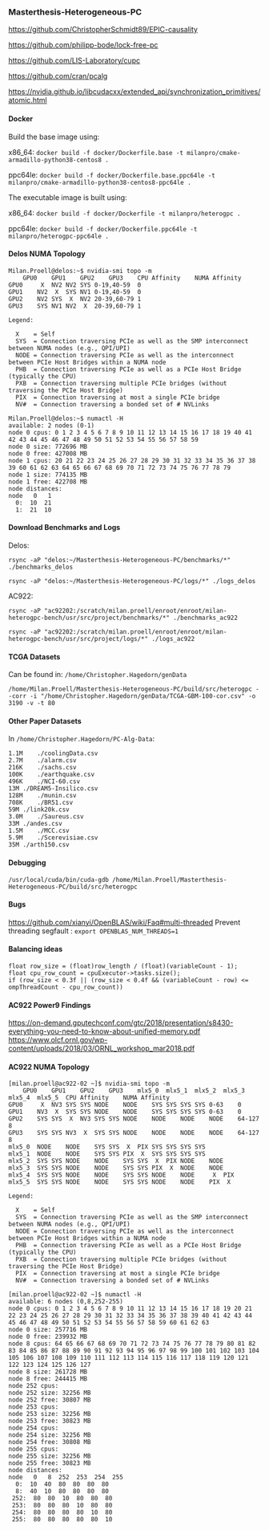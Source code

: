 ### Masterthesis-Heterogeneous-PC

https://github.com/ChristopherSchmidt89/EPIC-causality

https://github.com/philipp-bode/lock-free-pc

https://github.com/LIS-Laboratory/cupc

https://github.com/cran/pcalg

https://nvidia.github.io/libcudacxx/extended_api/synchronization_primitives/atomic.html

#### Docker
Build the base image using:

x86_64: `docker build -f docker/Dockerfile.base -t milanpro/cmake-armadillo-python38-centos8 .`

ppc64le: `docker build -f docker/Dockerfile.base.ppc64le -t milanpro/cmake-armadillo-python38-centos8-ppc64le .`

The executable image is built using:

x86_64: `docker build -f docker/Dockerfile -t milanpro/heterogpc .`

ppc64le: `docker build -f docker/Dockerfile.ppc64le -t milanpro/heterogpc-ppc64le .`

#### Delos NUMA Topology

```
Milan.Proell@delos:~$ nvidia-smi topo -m
	GPU0	GPU1	GPU2	GPU3	CPU Affinity	NUMA Affinity
GPU0	 X 	NV2	NV2	SYS	0-19,40-59	0
GPU1	NV2	 X 	SYS	NV1	0-19,40-59	0
GPU2	NV2	SYS	 X 	NV2	20-39,60-79	1
GPU3	SYS	NV1	NV2	 X 	20-39,60-79	1

Legend:

  X    = Self
  SYS  = Connection traversing PCIe as well as the SMP interconnect between NUMA nodes (e.g., QPI/UPI)
  NODE = Connection traversing PCIe as well as the interconnect between PCIe Host Bridges within a NUMA node
  PHB  = Connection traversing PCIe as well as a PCIe Host Bridge (typically the CPU)
  PXB  = Connection traversing multiple PCIe bridges (without traversing the PCIe Host Bridge)
  PIX  = Connection traversing at most a single PCIe bridge
  NV#  = Connection traversing a bonded set of # NVLinks
```

```
Milan.Proell@delos:~$ numactl -H
available: 2 nodes (0-1)
node 0 cpus: 0 1 2 3 4 5 6 7 8 9 10 11 12 13 14 15 16 17 18 19 40 41 42 43 44 45 46 47 48 49 50 51 52 53 54 55 56 57 58 59
node 0 size: 772696 MB
node 0 free: 427008 MB
node 1 cpus: 20 21 22 23 24 25 26 27 28 29 30 31 32 33 34 35 36 37 38 39 60 61 62 63 64 65 66 67 68 69 70 71 72 73 74 75 76 77 78 79
node 1 size: 774135 MB
node 1 free: 422708 MB
node distances:
node   0   1
  0:  10  21
  1:  21  10
```

#### Download Benchmarks and Logs

Delos:

`rsync -aP "delos:~/Masterthesis-Heterogeneous-PC/benchmarks/*" ./benchmarks_delos`

`rsync -aP "delos:~/Masterthesis-Heterogeneous-PC/logs/*" ./logs_delos`

AC922:

`rsync -aP "ac92202:/scratch/milan.proell/enroot/enroot/milan-heterogpc-bench/usr/src/project/benchmarks/*" ./benchmarks_ac922`

`rsync -aP "ac92202:/scratch/milan.proell/enroot/enroot/milan-heterogpc-bench/usr/src/project/logs/*" ./logs_ac922`

#### TCGA Datasets
Can be found in: `/home/Christopher.Hagedorn/genData`

`/home/Milan.Proell/Masterthesis-Heterogeneous-PC/build/src/heterogpc --corr -i "/home/Christopher.Hagedorn/genData/TCGA-GBM-100-cor.csv" -o 3190 -v -t 80`
#### Other Paper Datasets
In `/home/Christopher.Hagedorn/PC-Alg-Data`:

```
1.1M	./coolingData.csv
2.7M	./alarm.csv
216K	./sachs.csv
100K	./earthquake.csv
496K	./NCI-60.csv
13M	./DREAM5-Insilico.csv
128M	./munin.csv
708K	./BR51.csv
59M	./link20k.csv
3.0M	./Saureus.csv
33M	./andes.csv
1.5M	./MCC.csv
5.9M	./Scerevisiae.csv
35M	./arth150.csv
```

#### Debugging
`/usr/local/cuda/bin/cuda-gdb /home/Milan.Proell/Masterthesis-Heterogeneous-PC/build/src/heterogpc`

#### Bugs
https://github.com/xianyi/OpenBLAS/wiki/Faq#multi-threaded
Prevent threading segfault : `export OPENBLAS_NUM_THREADS=1`


#### Balancing ideas

```
float row_size = (float)row_length / (float)(variableCount - 1);
float cpu_row_count = cpuExecutor->tasks.size();
if (row_size < 0.3f || (row_size < 0.4f && (variableCount - row) <= ompThreadCount - cpu_row_count))
```

#### AC922 Power9 Findings

https://on-demand.gputechconf.com/gtc/2018/presentation/s8430-everything-you-need-to-know-about-unified-memory.pdf
https://www.olcf.ornl.gov/wp-content/uploads/2018/03/ORNL_workshop_mar2018.pdf

#### AC922 NUMA Topology

```
[milan.proell@ac922-02 ~]$ nvidia-smi topo -m
	GPU0	GPU1	GPU2	GPU3	mlx5_0	mlx5_1	mlx5_2	mlx5_3	mlx5_4	mlx5_5	CPU Affinity	NUMA Affinity
GPU0	 X 	NV3	SYS	SYS	NODE	NODE	SYS	SYS	SYS	SYS	0-63	0
GPU1	NV3	 X 	SYS	SYS	NODE	NODE	SYS	SYS	SYS	SYS	0-63	0
GPU2	SYS	SYS	 X 	NV3	SYS	SYS	NODE	NODE	NODE	NODE	64-127	8
GPU3	SYS	SYS	NV3	 X 	SYS	SYS	NODE	NODE	NODE	NODE	64-127	8
mlx5_0	NODE	NODE	SYS	SYS	 X 	PIX	SYS	SYS	SYS	SYS
mlx5_1	NODE	NODE	SYS	SYS	PIX	 X 	SYS	SYS	SYS	SYS
mlx5_2	SYS	SYS	NODE	NODE	SYS	SYS	 X 	PIX	NODE	NODE
mlx5_3	SYS	SYS	NODE	NODE	SYS	SYS	PIX	 X 	NODE	NODE
mlx5_4	SYS	SYS	NODE	NODE	SYS	SYS	NODE	NODE	 X 	PIX
mlx5_5	SYS	SYS	NODE	NODE	SYS	SYS	NODE	NODE	PIX	 X

Legend:

  X    = Self
  SYS  = Connection traversing PCIe as well as the SMP interconnect between NUMA nodes (e.g., QPI/UPI)
  NODE = Connection traversing PCIe as well as the interconnect between PCIe Host Bridges within a NUMA node
  PHB  = Connection traversing PCIe as well as a PCIe Host Bridge (typically the CPU)
  PXB  = Connection traversing multiple PCIe bridges (without traversing the PCIe Host Bridge)
  PIX  = Connection traversing at most a single PCIe bridge
  NV#  = Connection traversing a bonded set of # NVLinks
```

```
[milan.proell@ac922-02 ~]$ numactl -H
available: 6 nodes (0,8,252-255)
node 0 cpus: 0 1 2 3 4 5 6 7 8 9 10 11 12 13 14 15 16 17 18 19 20 21 22 23 24 25 26 27 28 29 30 31 32 33 34 35 36 37 38 39 40 41 42 43 44 45 46 47 48 49 50 51 52 53 54 55 56 57 58 59 60 61 62 63
node 0 size: 257716 MB
node 0 free: 239932 MB
node 8 cpus: 64 65 66 67 68 69 70 71 72 73 74 75 76 77 78 79 80 81 82 83 84 85 86 87 88 89 90 91 92 93 94 95 96 97 98 99 100 101 102 103 104 105 106 107 108 109 110 111 112 113 114 115 116 117 118 119 120 121 122 123 124 125 126 127
node 8 size: 261728 MB
node 8 free: 244415 MB
node 252 cpus:
node 252 size: 32256 MB
node 252 free: 30807 MB
node 253 cpus:
node 253 size: 32256 MB
node 253 free: 30823 MB
node 254 cpus:
node 254 size: 32256 MB
node 254 free: 30808 MB
node 255 cpus:
node 255 size: 32256 MB
node 255 free: 30823 MB
node distances:
node   0   8  252  253  254  255
  0:  10  40  80  80  80  80
  8:  40  10  80  80  80  80
 252:  80  80  10  80  80  80
 253:  80  80  80  10  80  80
 254:  80  80  80  80  10  80
 255:  80  80  80  80  80  10
 ```
